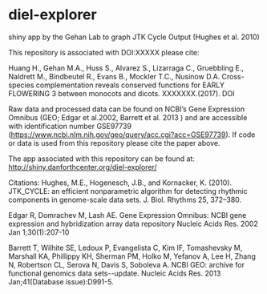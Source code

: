 # diel-explorer
shiny app by the Gehan Lab to graph JTK Cycle Output (Hughes et al. 2010) 

This repository is associated with DOI:XXXXX please cite:  

Huang H., Gehan M.A., Huss S., Alvarez S., Lizarraga C., Gruebbling E., 
Naldrett M., Bindbeutel R., Evans B., Mockler T.C., Nusinow D.A.
Cross-species complementation reveals conserved functions for EARLY FLOWERING 3 between monocots and dicots.
XXXXXXX.(2017). DOI

Raw data and processed data can be found on NCBI’s Gene Expression Omnibus (GEO; Edgar et al.2002, Barrett et al. 2013 ) 
and are accessible with identification number GSE97739 (https://www.ncbi.nlm.nih.gov/geo/query/acc.cgi?acc=GSE97739). 
If code or data is used from this repository please cite the paper above.

The app associated with this repository can be found at:
http://shiny.danforthcenter.org/diel-explorer/


Citations:
Hughes, M.E., Hogenesch, J.B., and Kornacker, K. (2010). JTK_CYCLE: an efficient nonparametric algorithm for detecting rhythmic components in genome-scale data sets. J. Biol. Rhythms 25, 372–380.

Edgar R, Domrachev M, Lash AE.
Gene Expression Omnibus: NCBI gene expression and hybridization array data repository
Nucleic Acids Res. 2002 Jan 1;30(1):207-10

Barrett T, Wilhite SE, Ledoux P, Evangelista C, Kim IF, Tomashevsky M, Marshall KA, Phillippy KH, Sherman PM, Holko M, Yefanov A, Lee H, Zhang N, Robertson CL, Serova N, Davis S, Soboleva A.
NCBI GEO: archive for functional genomics data sets--update.
Nucleic Acids Res. 2013 Jan;41(Database issue):D991-5.
